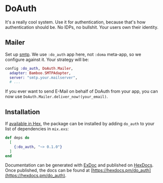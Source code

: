 # DoAuth

It's a really cool system. Use it for authentication, because that's how authentication should be. No IDPs, no bullshit. Your users own their identity.

## Mailer

Set up [smtp](https://github.com/fewlinesco/bamboo_smtp#installation). We use `:do_auth` app here, not `:doma` meta-app, so we configure against it. Your strategy will be:

```elixir
config :do_auth, DoAuth.Mailer,
  adapter: Bamboo.SMTPAdapter,
  server: "smtp.your.mailserver",
  # ...
```

If you ever want to send E-Mail on behalf of DoAuth from your app, you can now use `DoAuth.Mailer.deliver_now!(your_email)`.

## Installation

If [available in Hex](https://hex.pm/docs/publish), the package can be installed
by adding `do_auth` to your list of dependencies in `mix.exs`:

```elixir
def deps do
  [
    {:do_auth, "~> 0.1.0"}
  ]
end
```

Documentation can be generated with [ExDoc](https://github.com/elixir-lang/ex_doc)
and published on [HexDocs](https://hexdocs.pm). Once published, the docs can
be found at [https://hexdocs.pm/do_auth](https://hexdocs.pm/do_auth).

